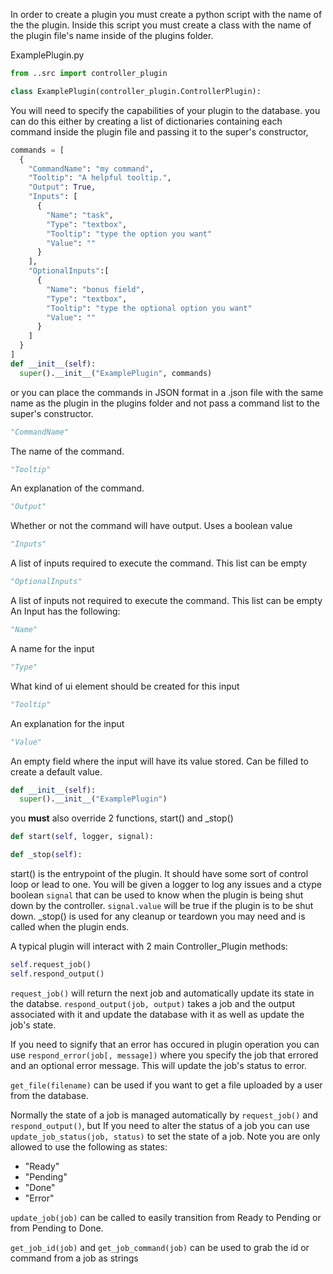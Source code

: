 In order to create a plugin you must create a python script with the name of
the the plugin. Inside this script you must create a class with the name of
the plugin file's name inside of the plugins folder.

ExamplePlugin.py
```python
from ..src import controller_plugin

class ExamplePlugin(controller_plugin.ControllerPlugin):
```

You will need to specify the capabilities of your plugin to the database.
you can do this either by creating a list of dictionaries containing each
command inside the plugin file and passing it to the super's constructor,
```python
commands = [
  {
    "CommandName": "my command",
    "Tooltip": "A helpful tooltip.",
    "Output": True,
    "Inputs": [
      {
        "Name": "task",
        "Type": "textbox",
        "Tooltip": "type the option you want"
        "Value": ""
      }
    ],
    "OptionalInputs":[
      {
        "Name": "bonus field",
        "Type": "textbox",
        "Tooltip": "type the optional option you want"
        "Value": ""
      }
    ]
  }
]
def __init__(self):
  super().__init__("ExamplePlugin", commands)
```
or you can place the commands in JSON format in a .json file with the same
name as the plugin in the plugins folder and not pass a command list to the
super's constructor.

```python
"CommandName"
```
The name of the command.
```python
"Tooltip"
```
An explanation of the command.
```python
"Output"
```
Whether or not the command will have output. Uses a boolean value
```python
"Inputs"
```
A list of inputs required to execute the command. This list can be empty
```python
"OptionalInputs"
```
A list of inputs not required to execute the command. This list can be empty
An Input has the following:
```python
"Name"
```
A name for the input
```python
"Type"
```
What kind of ui element should be created for this input
```python
"Tooltip"
```
An explanation for the input
```python
"Value"
```
An empty field where the input will have its value stored. Can be filled to
create a default value.

```python
def __init__(self):
  super().__init__("ExamplePlugin")
```

you **must** also override 2 functions, start() and _stop()
```python
def start(self, logger, signal):

def _stop(self):
```
start() is the entrypoint of the plugin. It should have some sort of
control loop or lead to one. You will be given a logger to log any issues
and a ctype boolean `signal` that can be used to know when the plugin is
being shut down by the controller. `signal.value` will be true if the plugin is
to be shut down. _stop() is used for any cleanup or teardown you may need and
is called when the plugin ends.

A typical plugin will interact with 2 main Controller_Plugin methods:
```python
self.request_job()
self.respond_output()
```
`request_job()` will return the next job and automatically update its state
in the databse.
`respond_output(job, output)` takes a job and the output associated with it and
update the database with it as well as update the job's state.

If you need to signify that an error has occured in plugin operation you can use
`respond_error(job[, message])` where you specify the job that errored and an
optional error message. This will update the job's status to error.

`get_file(filename)` can be used if you want to get a file uploaded by a user
from the database.

Normally the state of a job is managed automatically by `request_job()` and 
`respond_output()`, but If you need to alter the status of a job you can use
`update_job_status(job, status)` to set the state of a job. Note you are only
allowed to use the following as states:
* "Ready"
* "Pending"
* "Done"
* "Error"

`update_job(job)` can be called to easily transition from Ready to Pending
or from Pending to Done.

`get_job_id(job)` and `get_job_command(job)` can be used to grab the id or
command from a job as strings
